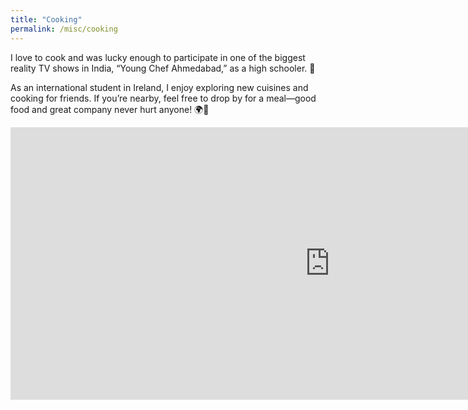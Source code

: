 ```yaml
---
title: "Cooking"
permalink: /misc/cooking
---
```

I love to cook and was lucky enough to participate in one of the biggest reality TV shows in India, “Young Chef Ahmedabad,” as a high schooler. 🍳

As an international student in Ireland, I enjoy exploring new cuisines and cooking for friends. If you’re nearby, feel free to drop by for a meal—good food and great company never hurt anyone! 🌍🍲

<iframe width="1022" height="436" src="https://www.youtube.com/embed/1DojHklphOs" title="Young Chef India on NDTV - Ahmedabad" frameborder="0" allow="accelerometer; autoplay; clipboard-write; encrypted-media; gyroscope; picture-in-picture; web-share" referrerpolicy="strict-origin-when-cross-origin" allowfullscreen></iframe>


